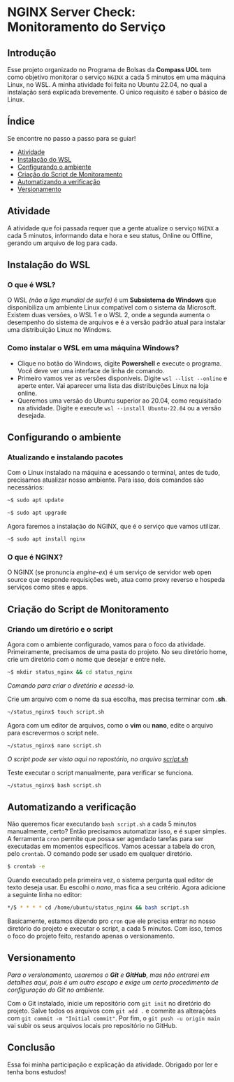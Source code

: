 # NGINX Server Check: Monitoramento do Serviço

## Introdução

Esse projeto organizado no Programa de Bolsas da **Compass UOL** tem como objetivo monitorar o serviço `NGINX` a cada 5 minutos em uma
máquina Linux, no WSL. A minha atividade foi feita no Ubuntu 22.04, no qual a instalação será explicada brevemente. O único requisito
é saber o básico de Linux.

## Índice

Se encontre no passo a passo para se guiar!

- [Atividade](#atividade)
- [Instalação do WSL](#instalação-do-wsl)
- [Configurando o ambiente](#configurando-o-ambiente)
- [Criação do Script de Monitoramento](#criação-do-script-de-monitoramento)
- [Automatizando a verificação](#automatizando-a-verificação)
- [Versionamento](#versionamento)

## Atividade

A atividade que foi passada requer que a gente atualize o serviço `NGINX` a cada 5 minutos, informando data e hora e seu status, Online
ou Offline, gerando um arquivo de log para cada.

## Instalação do WSL

### O que é WSL?

O WSL *(não a liga mundial de surfe)* é um **Subsistema do Windows** que disponibiliza um ambiente Linux compatível com o sistema da Microsoft.
Existem duas versões, o WSL 1 e o WSL 2, onde a segunda aumenta o desempenho do sistema de arquivos e é a versão padrão atual para instalar
uma distribuição Linux no Windows.

### Como instalar o WSL em uma máquina Windows?

- Clique no botão do Windows, digite **Powershell** e execute o programa. Você deve ver uma interface de linha de comando.
- Primeiro vamos ver as versões disponíveis. Digite `wsl --list --online` e aperte enter. Vai aparecer uma lista das distribuições Linux
na loja online.
- Queremos uma versão do Ubuntu superior ao 20.04, como requisitado na atividade. Digite e execute `wsl --install Ubuntu-22.04` ou a
versão desejada.

## Configurando o ambiente

### Atualizando e instalando pacotes

Com o Linux instalado na máquina e acessando o terminal, antes de tudo, precisamos atualizar nosso ambiente. Para isso, dois comandos são
necessários:

```bash
~$ sudo apt update
```
```bash
~$ sudo apt upgrade
```

Agora faremos a instalação do NGINX, que é o serviço que vamos utilizar.

```bash
~$ sudo apt install nginx
```

### O que é NGINX?

O NGINX (se pronuncia *engine-ex*) é um serviço de servidor web open source que responde requisições web, atua como proxy reverso e hospeda
serviços como sites e apps.

## Criação do Script de Monitoramento

### Criando um diretório e o script

Agora com o ambiente configurado, vamos para o foco da atividade. Primeiramente, precisamos de uma pasta do projeto. No seu diretório home,
crie um diretório com o nome que desejar e entre nele.

```bash
~$ mkdir status_nginx && cd status_nginx
```
*Comando para criar o diretório e acessá-lo.*

Crie um arquivo com o nome da sua escolha, mas precisa terminar com **.sh**.

```bash
~/status_nginx$ touch script.sh
```

Agora com um editor de arquivos, como o **vim** ou **nano**, edite o arquivo para escrevermos o script nele.

```bash
~/status_nginx$ nano script.sh
```

*O script pode ser visto aqui no repostório, no arquivo [script.sh](https://github.com/ctrl-brokencode/nginx_server_check/blob/main/script.sh)*

Teste executar o script manualmente, para verificar se funciona.

```bash
~/status_nginx$ bash script.sh
```

## Automatizando a verificação

Não queremos ficar executando `bash script.sh` a cada 5 minutos manualmente, certo? Então precisamos automatizar isso, e é super simples.
A ferramenta `cron` permite que possa ser agendado tarefas para ser executadas em momentos específicos. Vamos acessar a tabela do cron,
pelo `crontab`. O comando pode ser usado em qualquer diretório.

```bash
$ crontab -e
```

Quando executado pela primeira vez, o sistema pergunta qual editor de texto deseja usar. Eu escolhi o *nano*, mas fica a seu critério.
Agora adicione a seguinte linha no editor:

```bash
*/5 * * * * cd /home/ubuntu/status_nginx && bash script.sh
```

Basicamente, estamos dizendo pro `cron` que ele precisa entrar no nosso diretório do projeto e executar o script, a cada 5 minutos.
Com isso, temos o foco do projeto feito, restando apenas o versionamento.

## Versionamento

*Para o versionamento, usaremos o **Git** e **GitHub**, mas não entrarei em detalhes aqui, pois é um outro escopo e exige um certo procedimento
de configuração do Git no ambiente.*

Com o Git instalado, inicie um repositório com `git init` no diretório do projeto. Salve todos os arquivos com `git add .` e commite as
alterações com `git commit -m "Initial commit"`. Por fim, o `git push -u origin main` vai subir os seus arquivos locais pro repositório
no GitHub.

## Conclusão

Essa foi minha participação e explicação da atividade. Obrigado por ler e tenha bons estudos!
